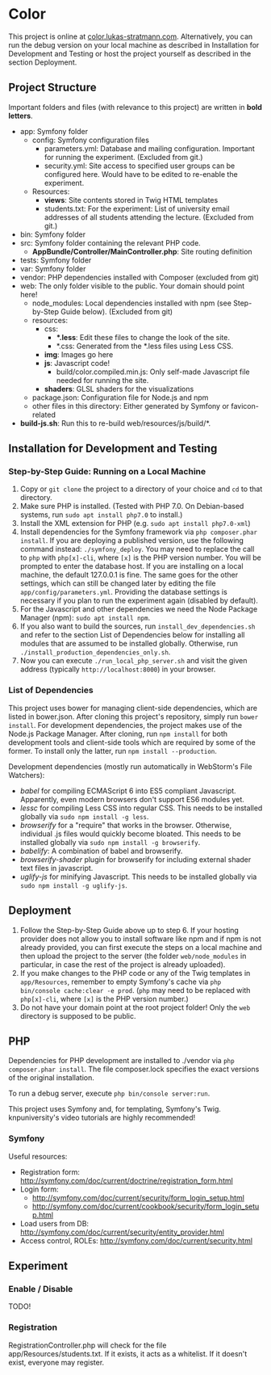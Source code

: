 # Color

This project is online at [color.lukas-stratmann.com](http://color.lukas-stratmann.com).
Alternatively, you can run the debug version on your local machine as described in Installation for Development and Testing or host the project yourself as described in the section Deployment.


## Project Structure

Important folders and files (with relevance to this project) are written in **bold letters**.

- app: Symfony folder
    - config: Symfony configuration files
        - parameters.yml: Database and mailing configuration. Important for running the experiment. (Excluded from git.)
        - security.yml: Site access to specified user groups can be configured here. Would have to be edited to re-enable the experiment.
    - Resources:
        - **views**: Site contents stored in Twig HTML templates
        - students.txt: For the experiment: List of university email addresses of all students attending the lecture. (Excluded from git.)
- bin: Symfony folder
- src: Symfony folder containing the relevant PHP code.
    - **AppBundle/Controller/MainController.php**: Site routing definition
- tests: Symfony folder
- var: Symfony folder
- vendor: PHP dependencies installed with Composer (excluded from git)
- web: The only folder visible to the public. Your domain should point here!
    - node_modules: Local dependencies installed with npm (see Step-by-Step Guide below). (Excluded from git)
    - resources:
        - css:
            - **\*.less**: Edit these files to change the look of the site.
            - \*.css: Generated from the \*.less files using Less CSS.
        - **img**: Images go here
        - **js**: Javascript code!
            - build/color.compiled.min.js: Only self-made Javascript file needed for running the site.
        - **shaders**: GLSL shaders for the visualizations
    - package.json: Configuration file for Node.js and npm
    - other files in this directory: Either generated by Symfony or favicon-related
- **build-js.sh**: Run this to re-build web/resources/js/build/\*.


## Installation for Development and Testing

### Step-by-Step Guide: Running on a Local Machine

1. Copy or `git clone` the project to a directory of your choice and `cd` to that directory.
2. Make sure PHP is installed. (Tested with PHP 7.0. On Debian-based systems, run `sudo apt install php7.0` to install.)
3. Install the XML extension for PHP (e.g. `sudo apt install php7.0-xml`)
4. Install dependencies for the Symfony framework via `php composer.phar install`.
  If you are deploying a published version, use the following command instead: `./symfony_deploy`. You may need to replace the call to `php` with `php[x]-cli`, where `[x]` is the PHP version number.
  You will be prompted to enter the database host.
  If you are installing on a local machine, the default 127.0.0.1 is fine.
  The same goes for the other settings, which can still be changed later by editing the file `app/config/parameters.yml`. 
  Providing the database settings is necessary if you plan to run the experiment again (disabled by default).  
5. For the Javascript and other dependencies we need the Node Package Manager (npm): `sudo apt install npm`.
6. If you also want to build the sources, run `install_dev_dependencies.sh` and refer to the section List of Dependencies below for installing all modules that are assumed to be installed globally.
  Otherwise, run `./install_production_dependencies_only.sh`.
7. Now you can execute `./run_local_php_server.sh` and visit the given address (typically `http://localhost:8000`) in your browser.

### List of Dependencies

This project uses bower for managing client-side dependencies, which are listed in bower.json. After cloning this project's repository, simply run `bower install`.
For development dependencies, the project makes use of the Node.js Package Manager. After cloning, run `npm install` for both development tools and client-side tools which are required by some of the former. To install only the latter, run `npm install --production`.

Development dependencies (mostly run automatically in WebStorm's File Watchers):

- *babel* for compiling ECMAScript 6 into ES5 compliant Javascript. Apparently, even modern browsers don't support ES6 modules yet.
- *lessc* for compiling Less CSS into regular CSS. This needs to be installed globally via `sudo npm install -g less`.
- *browserify* for a "require" that works in the browser. Otherwise, individual .js files would quickly become bloated. This needs to be installed globally via `sudo npm install -g browserify`.
- *babelify*: A combination of babel and browserify.
- *browserify-shader* plugin for browserify for including external shader text files in javascript.
- *uglify-js* for minifying Javascript. This needs to be installed globally via `sudo npm install -g uglify-js`.


## Deployment

1. Follow the Step-by-Step Guide above up to step 6.
  If your hosting provider does not allow you to install software like npm and if npm is not already provided, you can first execute the steps on a local machine and then upload the project to the server (the folder `web/node_modules` in particular, in case the rest of the project is already uploaded).
2. If you make changes to the PHP code or any of the Twig templates in `app/Resources`, remember to empty Symfony's cache via `php bin/console cache:clear -e prod`. (`php` may need to be replaced with `php[x]-cli`, where `[x]` is the PHP version number.)
3. Do not have your domain point at the root project folder! Only the `web` directory is supposed to be public.


## PHP

Dependencies for PHP development are installed to ./vendor via `php composer.phar install`.
The file composer.lock specifies the exact versions of the original installation.

To run a debug server, execute `php bin/console server:run`.

This project uses Symfony and, for templating, Symfony's Twig. knpuniversity's video tutorials are highly recommended!

### Symfony

Useful resources:
- Registration form: http://symfony.com/doc/current/doctrine/registration_form.html
- Login form:
  - http://symfony.com/doc/current/security/form_login_setup.html
  - http://symfony.com/doc/current/cookbook/security/form_login_setup.html
- Load users from DB: http://symfony.com/doc/current/security/entity_provider.html
- Access control, ROLEs: http://symfony.com/doc/current/security.html


## Experiment

### Enable / Disable
TODO!

### Registration

RegistrationController.php will check for the file app/Resources/students.txt.
If it exists, it acts as a whitelist. If it doesn't exist, everyone may register.
